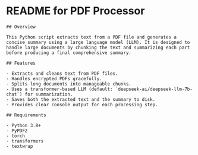 # README for PDF Processor

    ## Overview

    This Python script extracts text from a PDF file and generates a concise summary using a large language model (LLM). It is designed to handle large documents by chunking the text and summarizing each part before producing a final comprehensive summary.

    ## Features

    - Extracts and cleans text from PDF files.
    - Handles encrypted PDFs gracefully.
    - Splits long documents into manageable chunks.
    - Uses a transformer-based LLM (default: `deepseek-ai/deepseek-llm-7b-chat`) for summarization.
    - Saves both the extracted text and the summary to disk.
    - Provides clear console output for each processing step.

    ## Requirements

    - Python 3.8+
    - PyPDF2
    - torch
    - transformers
    - textwrap